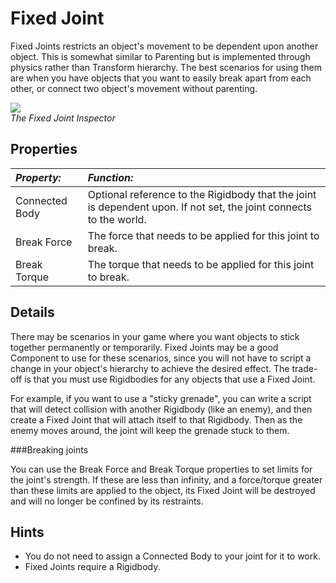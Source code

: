 Fixed Joint
===========


<span class=keyword>Fixed Joints</span> restricts an object's movement to be dependent upon another object.  This is somewhat similar to <span class=keyword>Parenting</span> but is implemented through physics rather than <span class=keyword>Transform</span> hierarchy.  The best scenarios for using them are when you have objects that you want to easily break apart from each other, or connect two object's movement without parenting.

![](http://docwiki.hq.unity3d.com/uploads/Main/Inspector-FixedJoint.png)  
_The Fixed Joint <span class=keyword>Inspector</span>_


Properties
----------



|**_Property:_** |**_Function:_** |
|:---|:---|
|<span class=component>Connected Body</span> |Optional reference to the Rigidbody that the joint is dependent upon. If not set, the joint connects to the world. |
|<span class=component>Break Force</span>   |The force that needs to be applied for this joint to break. |
|<span class=component>Break Torque</span>  |The torque that needs to be applied for this joint to break. |


Details
-------


There may be scenarios in your game where you want objects to stick together permanently or temporarily.  Fixed Joints may be a good <span class=keyword>Component</span> to use for these scenarios, since you will not have to script a change in your object's hierarchy to achieve the desired effect. The trade-off is that you must use <span class=keyword>Rigidbodies</span> for any objects that use a Fixed Joint.

For example, if you want to use a "sticky grenade", you can write a script that will detect collision with another Rigidbody (like an enemy), and then create a Fixed Joint that will attach itself to that Rigidbody.  Then as the enemy moves around, the joint will keep the grenade stuck to them.


###Breaking joints

You can use the <span class=component>Break Force</span> and <span class=component>Break Torque</span> properties to set limits for the joint's strength.  If these are less than infinity, and a force/torque greater than these limits are applied to the object, its Fixed Joint will be destroyed and will no longer be confined by its restraints.


Hints
-----

* You do not need to assign a <span class=component>Connected Body</span> to your joint for it to work.
* Fixed Joints require a Rigidbody.
